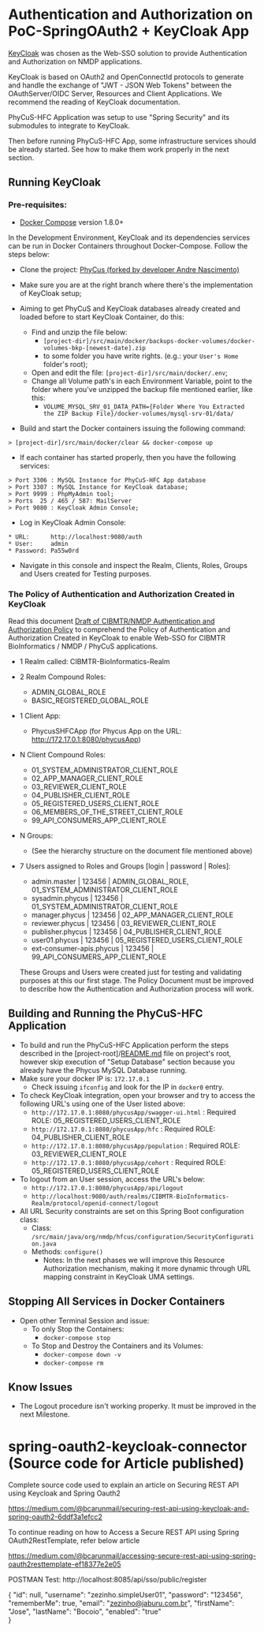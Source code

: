 # Authentication and Authorization on PoC-SpringOAuth2 + KeyCloak App

[KeyCloak](http://www.keycloak.org) was chosen as the Web-SSO solution to provide Authentication and Authorization on NMDP applications.

KeyCloak is based on OAuth2 and OpenConnectId protocols to generate and handle the exchange of "JWT - JSON Web Tokens" between the OAuthServer/OIDC Server, Resources and Client Applications. We recommend the reading of KeyCloak documentation. 

PhyCuS-HFC Application was setup to use "Spring Security" and its submodules to integrate to KeyCloak.

Then before running PhyCuS-HFC App, some infrastructure services should be already started. See how to make them work properly in the next section.

## Running KeyCloak

### Pre-requisites:
 - [Docker Compose](https://docs.docker.com/compose/) version 1.8.0+

In the Development Environment, KeyCloak and its dependencies services can be run in Docker Containers throughout Docker-Compose. Follow the steps below:

- Clone the project: [PhyCus (forked by developer Andre Nascimento)](https://github.com/scout23DF/phycus.git)
- Make sure you are at the right branch where there's the implementation of KeyCloak setup;   
- Aiming to get PhyCuS and KeyCloak databases already created and loaded before to start KeyCloak Container, do this:

  * Find and unzip the file below: 
     * `[project-dir]/src/main/docker/backups-docker-volumes/docker-volumes-bkp-[newest-date].zip`
     * to some folder you have write rights. (e.g.: your `User's Home` folder's root);
  * Open and edit the file: `[project-dir]/src/main/docker/.env`;
  * Change all Volume path's in each Environment Variable, point to the folder where you've unzipped the backup file mentioned earlier, like this:
    * `VOLUME_MYSQL_SRV_01_DATA_PATH={Folder Where You Extracted the ZIP Backup File}/docker-volumes/mysql-srv-01/data/`

- Build and start the Docker containers issuing the following command:
````
> [project-dir]/src/main/docker/clear && docker-compose up
````
- If each container has started properly, then you have the following services:

````
> Port 3306 : MySQL Instance for PhyCuS-HFC App database
> Port 3307 : MySQL Instance for KeyCloak database;
> Port 9999 : PhpMyAdmin tool;
> Ports  25 / 465 / 587: MailServer
> Port 9080 : KeyCloak Admin Console;
````
  
- Log in KeyCloak Admin Console:

````
* URL:      http://localhost:9080/auth
* User:     admin
* Password: Pa55w0rd
````
       
- Navigate in this console and inspect the Realm, Clients, Roles, Groups and Users created for Testing purposes.

### The Policy of Authentication and Authorization Created in KeyCloak

Read this document [Draft of CIBMTR/NMDP Authentication and Authorization Policy](https://docs.google.com/document/d/1uDIZsbA3-jcGpx8ilexdesU_-A6dmYVpbMqpquC7BEs/edit?pli=1) to comprehend the Policy of Authentication and Authorization Created in KeyCloak to enable Web-SSO for CIBMTR BioInformatics / NMDP / PhyCuS applications.

* 1 Realm called: CIBMTR-BioInformatics-Realm
* 2 Realm Compound Roles: 
  * ADMIN_GLOBAL_ROLE
  * BASIC_REGISTERED_GLOBAL_ROLE
* 1 Client App: 
  * PhycusSHFCApp (for Phycus App on the URL: http://172.17.0.1:8080/phycusApp)
* N Client Compound Roles: 
  * 01_SYSTEM_ADMINISTRATOR_CLIENT_ROLE
  * 02_APP_MANAGER_CLIENT_ROLE
  * 03_REVIEWER_CLIENT_ROLE
  * 04_PUBLISHER_CLIENT_ROLE
  * 05_REGISTERED_USERS_CLIENT_ROLE
  * 06_MEMBERS_OF_THE_STREET_CLIENT_ROLE
  * 99_API_CONSUMERS_APP_CLIENT_ROLE
* N Groups:
  * (See the hierarchy structure on the document file mentioned above)
* 7 Users assigned to Roles and Groups [login | password | Roles]: 
  * admin.master             | 123456 | ADMIN_GLOBAL_ROLE, 01_SYSTEM_ADMINISTRATOR_CLIENT_ROLE
  * sysadmin.phycus          | 123456 | 01_SYSTEM_ADMINISTRATOR_CLIENT_ROLE
  * manager.phycus           | 123456 | 02_APP_MANAGER_CLIENT_ROLE  
  * reviewer.phycus          | 123456 | 03_REVIEWER_CLIENT_ROLE  
  * publisher.phycus         | 123456 | 04_PUBLISHER_CLIENT_ROLE  
  * user01.phycus            | 123456 | 05_REGISTERED_USERS_CLIENT_ROLE  
  * ext-consumer-apis.phycus | 123456 | 99_API_CONSUMERS_APP_CLIENT_ROLE  
  
  These Groups and Users were created just for testing and validating purposes at this our first stage. The Policy Document must be improved to describe how the Authentication and Authorization process will work. 
  
## Building and Running the PhyCuS-HFC Application

- To build and run the PhyCuS-HFC Application perform the steps described in the [project-root]/[README.md](../../../README.md) file on project's root, however skip execution of "Setup Database" section because you already have the Phycus MySQL Database running.
- Make sure your docker IP is: `172.17.0.1`
  * Check issuing `ifconfig` and look for the IP in `docker0` entry.
- To check KeyCloak integration, open your browser and try to access the following URL's using one of the User listed above:
  * `http://172.17.0.1:8080/phycusApp/swagger-ui.html` : Required ROLE: 05_REGISTERED_USERS_CLIENT_ROLE
  * `http://172.17.0.1:8080/phycusApp/hfc` : Required ROLE: 04_PUBLISHER_CLIENT_ROLE
  * `http://172.17.0.1:8080/phycusApp/population` : Required ROLE: 03_REVIEWER_CLIENT_ROLE
  * `http://172.17.0.1:8080/phycusApp/cohort` : Required ROLE: 05_REGISTERED_USERS_CLIENT_ROLE     
- To logout from an User session, access the URL's below:
  * `http://172.17.0.1:8080/phycusApp/api/logout` 
  * `http://localhost:9080/auth/realms/CIBMTR-BioInformatics-Realm/protocol/openid-connect/logout`
- All URL Security constraints are set on this Spring Boot configuration class:
  * Class: `/src/main/java/org/nmdp/hfcus/configuration/SecurityConfiguration.java` 
  * Methods: `configure()`
    * Notes: In the next phases we will improve this Resource Authorization mechanism, making it more dynamic through URL mapping constraint in KeyCloak UMA settings. 

## Stopping All Services in Docker Containers

- Open other Terminal Session and issue:
  * To only Stop the Containers:
    * `docker-compose stop` 
  * To Stop and Destroy the Containers and its Volumes: 
    * `docker-compose down -v`
    * `docker-compose rm`

## Know Issues

  * The Logout procedure isn't working properky. It must be improved in the next Milestone.



# spring-oauth2-keycloak-connector (Source code for Article published)

Complete source code used to explain an article on Securing REST API using Keycloak and Spring Oauth2   

https://medium.com/@bcarunmail/securing-rest-api-using-keycloak-and-spring-oauth2-6ddf3a1efcc2

 
To continue reading on how to Access a Secure REST API using Spring OAuth2RestTemplate, refer below article

https://medium.com/@bcarunmail/accessing-secure-rest-api-using-spring-oauth2resttemplate-ef18377e2e05


POSTMAN Test:
http://localhost:8085/api/sso/public/register

{
    "id": null,
    "username": "zezinho.simpleUser01",
    "password": "123456",
    "rememberMe": true,
    "email": "zezinho@jaburu.com.br",
    "firstName": "Jose",
    "lastName": "Bocoio", 
    "enabled": "true"  
}
